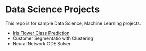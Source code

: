 # Data Science Projects
This repo is for sample Data Science, Machine Learning projects.
* [Iris Flower Class Prediction](https://github.com/speQtrum/IRIS-Prediction)
* Customer Segmentatio with Clustering
* Neural Network ODE Solver 

